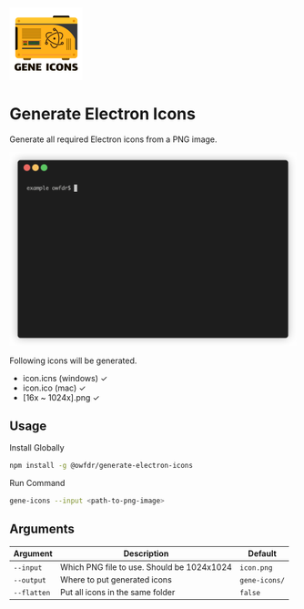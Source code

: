 <img src="./assets/generate-electron-icons.png" alt="logo" width="128">

# Generate Electron Icons

Generate all required Electron icons from a PNG image.

![demo gif](./assets/gene-icons-demo.gif)

Following icons will be generated.

- icon.icns (windows) ✓
- icon.ico (mac) ✓
- [16x ~ 1024x].png ✓

## Usage

Install Globally

```bash
npm install -g @owfdr/generate-electron-icons
```

Run Command

```bash
gene-icons --input <path-to-png-image>
```

## Arguments

| Argument | Description | Default |
| --- | --- | --- |
| `--input` | Which PNG file to use. Should be 1024x1024 | `icon.png` |
| `--output` | Where to put generated icons | `gene-icons/` |
| `--flatten` | Put all icons in the same folder| `false` |
